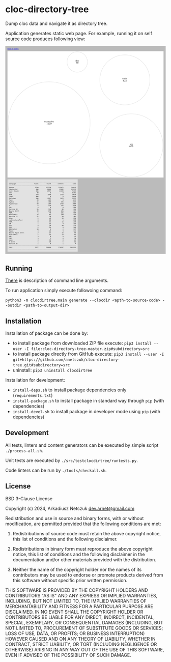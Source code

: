 # cloc-directory-tree

Dump cloc data and navigate it as directory tree.


Application generates static web page. For example, running it on self source code produces following view:

[![main page](examples/project/cloc_tree/main-page-small.png "main page")](examples/project/cloc_tree/main-page.png)


## Running

[There](doc/cmdargs.md) is description of command line arguments.

To run application simply execute followoing command:
```
python3 -m clocdirtree.main generate --clocdir <apth-to-source-code> --outdir <path-to-output-dir>
```


## Installation

Installation of package can be done by:
 - to install package from downloaded ZIP file execute: `pip3 install --user -I file:cloc-directory-tree-master.zip#subdirectory=src`
 - to install package directly from GitHub execute: `pip3 install --user -I git+https://github.com/anetczuk/cloc-directory-tree.git#subdirectory=src`
 - uninstall: `pip3 uninstall clocdirtree`

Installation for development:
 - `install-deps.sh` to install package dependencies only (`requirements.txt`)
 - `install-package.sh` to install package in standard way through `pip` (with dependencies)
 - `install-devel.sh` to install package in developer mode using `pip` (with dependencies)


## Development

All tests, linters and content generators can be executed by simple script `./process-all.sh`.

Unit tests are executed by `./src/testclocdirtree/runtests.py`.

Code linters can be run by `./tools/checkall.sh`.


## License

BSD 3-Clause License

Copyright (c) 2024, Arkadiusz Netczuk <dev.arnet@gmail.com>

Redistribution and use in source and binary forms, with or without
modification, are permitted provided that the following conditions are met:

1. Redistributions of source code must retain the above copyright notice, this
   list of conditions and the following disclaimer.

2. Redistributions in binary form must reproduce the above copyright notice,
   this list of conditions and the following disclaimer in the documentation
   and/or other materials provided with the distribution.

3. Neither the name of the copyright holder nor the names of its
   contributors may be used to endorse or promote products derived from
   this software without specific prior written permission.

THIS SOFTWARE IS PROVIDED BY THE COPYRIGHT HOLDERS AND CONTRIBUTORS "AS IS"
AND ANY EXPRESS OR IMPLIED WARRANTIES, INCLUDING, BUT NOT LIMITED TO, THE
IMPLIED WARRANTIES OF MERCHANTABILITY AND FITNESS FOR A PARTICULAR PURPOSE ARE
DISCLAIMED. IN NO EVENT SHALL THE COPYRIGHT HOLDER OR CONTRIBUTORS BE LIABLE
FOR ANY DIRECT, INDIRECT, INCIDENTAL, SPECIAL, EXEMPLARY, OR CONSEQUENTIAL
DAMAGES (INCLUDING, BUT NOT LIMITED TO, PROCUREMENT OF SUBSTITUTE GOODS OR
SERVICES; LOSS OF USE, DATA, OR PROFITS; OR BUSINESS INTERRUPTION) HOWEVER
CAUSED AND ON ANY THEORY OF LIABILITY, WHETHER IN CONTRACT, STRICT LIABILITY,
OR TORT (INCLUDING NEGLIGENCE OR OTHERWISE) ARISING IN ANY WAY OUT OF THE USE
OF THIS SOFTWARE, EVEN IF ADVISED OF THE POSSIBILITY OF SUCH DAMAGE.
